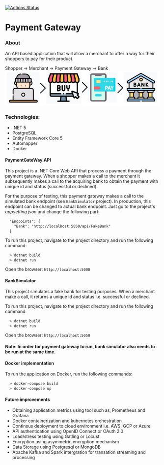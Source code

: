 [![Actions Status](https://github.com/mahfuzali/payment-gateway/workflows/.NET%20Core/badge.svg)](https://github.com/mahfuzali/payment-gateway/actions)

# Payment Gateway

### About 
An API based application that will allow a merchant to offer a way for their shoppers to pay for their product.

Shopper -> Merchant -> Payment Gateway -> Bank
![alt text](online-payment-processes.png)
### Technologies:
- .NET 5
- PostgreSQL 
- Entity Framework Core 5
- Automapper
- Docker


#### PaymentGateWay.API

This project is a .NET Core Web API that process a payment through the payment gateway. When a shopper makes a call to the merchant it subsequently makes a call to the acquiring bank to obtain the payment with unique id and status (successful or declined).

For the purpose of testing, this payment gateway makes a call to the simulated bank endpoint (see ```BankSimulator``` project). In production, this endpoint can be changed to actual bank endpoint. Just go to the project's *appsetting.json* and change the following part:
  
  ```console
    "Endpoints": {
      "Bank": "http://localhost:5050/api/FakeBank"
    }
  ```

To run this project, navigate to the project directory and run the following command:
```console
  > dotnet build
  > dotnet run
```
Open the browser: `http://localhost:5000`

#### BankSimulator
This project simulates a fake bank for testing purposes. When a merchant make a call, it returns a unique id and status i.e. successful or declined.

To run this project, navigate to the project directory and run the following command:
```console
  > dotnet build
  > dotnet run
```
Open the browser: `http://localhost:5050`


#### Note: In order for payment gateway to run, bank simulator also needs to be run at the same time.

#### Docker implementation
To run the application on Docker, run the following commands:

```console
  > docker-compose build
  > docker-compose up
```


#### Future improvements
* Obtaining application metrics using tool such as, Prometheus and Grafana
* Docker containerization and kubernetes orchestration
* Continous deployment to cloud environment i.e. AWS, GCP or Azure
* API authentication using OpenID Connect or OAuth 2.0 
* Load/stress testing using Gatling or Locust
* Encryption using asymmetric encryption mechanism
* Data Storage using Postgresql or MongoDB
* Apache Kafka and Spark intergration for transation streaming and processing
